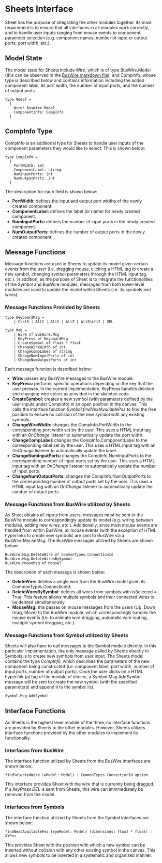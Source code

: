 # Sheets Interface
Sheet has the purpose of integrating the other modules together. Its main requirement is to ensure that all interfaces in all modules work correctly, and to handle user inputs ranging from mouse events to component parameter selection (e.g. component names, number of input or output ports, port width, etc.).

## Model State
The model state for Sheets include Wire, which is of type BusWire.Model (this can be observed in the <a href="/BusWire.md"> BusWire markdown file</a>), and CompInfo, whose type is described below and contains information including the added component label, its port width, the number of input ports, and the number of output ports.
```F#
type Model = 
  {
    Wire: BusWire.Model
    ComponentInfo: CompInfo
  }
```

## CompInfo Type
CompInfo is an additional type for Sheets to handle user inputs of the component parameters they would like to select. This is shown below:
```F#
type CompInfo = 
  {
    PortWidth: int
    ComponentLabel: string
    NumInputPorts: int
    NumOutputPorts: int
  }
```
The description for each field is shown below:
<ul>
  <li><b>PortWidth: </b>defines the input and output port widths of the newly created component.</li>
  <li><b>ComponentLabel: </b>defines the label (or name) for newly created component.</li>
  <li><b>NumInputPorts: </b>defines the number of input ports in the newly created component.</li>
  <li><b>NumOutputPorts: </b>defines the number of output ports in the newly created component.</li>
</ul>

## Message Functions
Message functions are used in Sheets to update its model given certain events from the user (i.e. dragging mouse, clicking a HTML <a> tag to create a new symbol, changing symbol parameters through the HTML input tag, etc.). In addition, as the purpose of Sheet is to integrate the functionalities of the Symbol and BusWire modules, messages from both lower-level modules are used to update the model within Sheets (i.e. its symbols and wires).
  
### Message Functions Provided by Sheets
```F#
type KeyboardMsg =
    | CtrlS | AltC | AltV | AltZ | AltShiftZ | DEL

type Msg =
    | Wire of BusWire.Msg
    | KeyPress of KeyboardMsg
    | CreateSymbol of float * float
    | ChangeWireWidth of int
    | ChangeCompLabel of string
    | ChangeNumInputPorts of int
    | ChangeNumOutputPorts of int
```
Each message function is described below:
<ul> 
  <li><b>Wire: </b>passes any BusWire messages to the BusWire module.</li>
  <li><b>KeyPress: </b>performs specific operations depending on the key that the user presses. In the current implementation, KeyPress handles deletion and changing wire colors as provided in the skeleton code.</li>
  <li><b>CreateSymbol: </b>creates a new symbol (with parameters defined by the user inputs under CompInfo) in an open position in the canvas. This calls the interface function <i>Symbol.findNextAvailablePos</i> to find the free position to ensure no collision of the new symbol with any existing symbols.</li>
  <li><b>ChangeWireWidth: </b>changes the CompInfo.PortWidth to the corresponding port width set by the user. This uses a HTML input tag with an <i>OnChange</i> listener to automatically update the port width.</li>
  <li><b>ChangeCompLabel: </b>changes the CompInfo.ComponentLabel to the corresponding label set by the user. This uses a HTML input tag with an <i>OnChange</i> listener to automatically update the label.</li>
  <li><b>ChangeNumInputPorts: </b>changes the CompInfo.NumInputPorts to the corresponding number of input ports set by the user. This uses a HTML input tag with an <i>OnChange</i> listener to automatically update the number of input ports.</li>
  <li><b>ChangeNumOutputPorts: </b>changes the CompInfo.NumOutputPorts to the corresponding number of output ports set by the user. This uses a HTML input tag with an <i>OnChange</i> listener to automatically update the number of output ports.</li>
</ul>

### Message Functions from BusWire utilized by Sheets
As Sheet obtains all inputs from users, messages must be sent to the BusWire module to correspondingly update its model (e.g. wiring between modules, adding new wires, etc.). Additionally, since most mouse events are handled from within BusWire, all mouse events (with the exception of HTML hyperlinks to create new symbols) are sent to BusWire via a BusWire.MouseMsg. The BusWire messages utilized by Sheets are shown below:
```F#
BusWire.Msg.DeleteWire of CommonTypes.ConnectionId
BusWire.Msg.DeleteWiresBySymbol 
BusWire.MouseMsg of MouseT
```
The description of each message is shown below:
<ul>
  <li><b>DeleteWire: </b>deletes a single wire from the BusWire model given its CommonTypes.ConnectionId.</li>
  <li><b>DeleteWiresBySymbol: </b>deletes all wires from symbols with isSelected = True. This feature allows multiple symbols and their connected wires to be deleted simultaneously.</li>
  <li><b>MouseMsg: </b>this passes on mouse messages from the users (Up, Down, Drag, Move) to the BusWire module, which correspondingly handles the mouse events (i.e. to animate wire dragging, automatic wire routing, multiple symbol dragging, etc.).</li>
</ul>

### Message Functions from Symbol utilized by Sheets
Sheets will also have to call messages to the Symbol module directly. In this particular implementation, the only message called by Sheets directly to Symbols is to create new symbols from user input. The Sheets model contains the type <i>CompInfo</i>, which describes the parameters of the new component being constructed (i.e. component label, port width, number of input ports, number of output ports). Once the user clicks on a HTML hyperlink (a) tag of the module of choice, a Symbol.Msg.AddSymbol message will be sent to create the new symbol (with the specified parameters) and append it to the symbol list.
```F#
Symbol.Msg.AddSymbol
```

## Interface Functions
As Sheets is the highest level module of the three, no interface functions are provided by Sheets to the other modules. However, Sheets utilizes interface functions provided by the other modules to implement its functionality.

### Interfaces from BusWire
The interface function utilized by Sheets from the BusWire interfaces are shown below:
```F#
findSelectedWire (wModel: Model) : CommonTypes.ConnectionId option
```
This interface provides Sheet with the wire that is currently being dragged. If a <i>KeyPress DEL</i> is sent from Sheets, this wire can immmediately be removed from the model.

### Interfaces from Symbols
The interface function utilized by Sheets from the Symbol interfaces are shown below:
```F#
findNextAvailablePos (symModel: Model) (dimensions: float * float) : XYPos
```
This provides Sheet with the position with which a new symbol can be inserted without collision with any other existing symbol in the canvas. This allows new symbols to be inserted in a systematic and organized manner.
